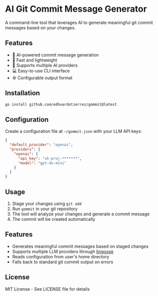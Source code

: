 # AI Git Commit Message Generator

A command-line tool that leverages AI to generate meaningful git commit messages based on your changes.

## Features

- 🤖 AI-powered commit message generation
- 🚀 Fast and lightweight
- 🔌 Supports multiple AI providers
- 💻 Easy-to-use CLI interface
- ⚙️ Configurable output format

## Installation

```bash
go install github.com/edhuardotierrez/gommit@latest
```

## Configuration

Create a configuration file at `~/gommit.json` with your LLM API keys:

```json
{
  "default_provider": "openai",
  "providers": {
    "openai": {
      "api_key": "sk-proj-*******",
      "model": "gpt-4o-mini"
    }
  }
}
```

## Usage

1. Stage your changes using `git add`
2. Run `gommit` in your git repository
3. The tool will analyze your changes and generate a commit message
4. The commit will be created automatically

## Features

- Generates meaningful commit messages based on staged changes
- Supports multiple LLM providers through [lingoose](https://github.com/henomis/lingoose)
- Reads configuration from user's home directory
- Falls back to standard git commit output on errors


## License

MIT License - See LICENSE file for details
